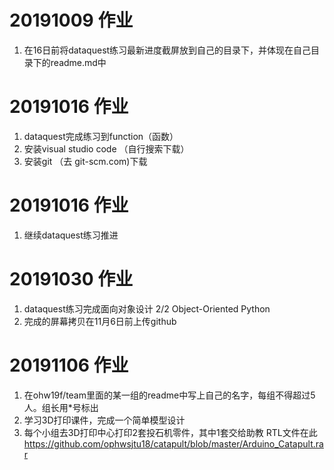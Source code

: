# 20191009 作业
1. 在16日前将dataquest练习最新进度截屏放到自己的目录下，并体现在自己目录下的readme.md中

# 20191016 作业
1. dataquest完成练习到function（函数）
2. 安装visual studio code （自行搜索下载）
3. 安装git  （去 git-scm.com)下载

# 20191016 作业
1. 继续dataquest练习推进

# 20191030 作业
1. dataquest练习完成面向对象设计  2/2 Object-Oriented Python  
2. 完成的屏幕拷贝在11月6日前上传github

# 20191106 作业
1. 在ohw19f/team里面的某一组的readme中写上自己的名字，每组不得超过5人。组长用*号标出  
2. 学习3D打印课件，完成一个简单模型设计
3. 每个小组去3D打印中心打印2套投石机零件，其中1套交给助教
   RTL文件在此
   https://github.com/ophwsjtu18/catapult/blob/master/Arduino_Catapult.rar
   



